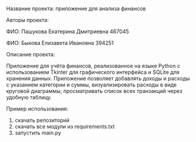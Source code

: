 Название проекта: приложение для анализа финансов

Авторы проекта:

ФИО: Пашукова Екатерина Дмитриевна 467045

ФИО: Быкова Елизавета Ивановна 394251

Описание проекта:

Приложение для учёта финансов, реализованное на языке Python с использованием Tkinter для графического интерфейса и SQLite для хранения данных. 
Приложение позволяет добавлять доходы и расходы с указанием категории и суммы, визуализировать расходы в виде круговой диаграммы, просматривать список всех транзакций через удобную таблицу.

Пример использования: 

1. скачать репозиторий
2. скачать все модули из requirements.txt
3. запустить main.py
